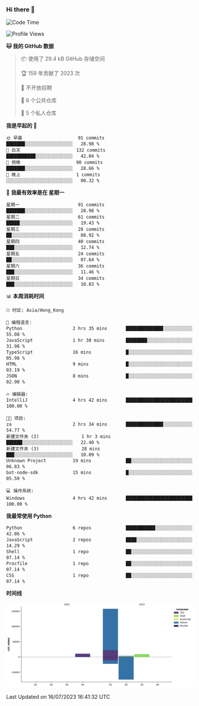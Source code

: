 ### Hi there 👋

<!--
**Mrzqd/Mrzqd** is a ✨ _special_ ✨ repository because its `README.md` (this file) appears on your GitHub profile.

Here are some ideas to get you started:

- 🔭 I’m currently working on ...
- 🌱 I’m currently learning ...
- 👯 I’m looking to collaborate on ...
- 🤔 I’m looking for help with ...
- 💬 Ask me about ...
- 📫 How to reach me: ...
- 😄 Pronouns: ...
- ⚡ Fun fact: ...
-->
<!--START_SECTION:waka-->
![Code Time](http://img.shields.io/badge/Code%20Time-114%20hrs%2051%20mins-blue)

![Profile Views](http://img.shields.io/badge/%E4%B8%AA%E4%BA%BA%E8%B5%84%E6%96%99%E8%A7%82%E7%9C%8B%E6%AC%A1%E6%95%B0-1-blue)

**🐱 我的 GitHub 数据** 

> 📦  使用了 29.4 kB GitHub 存储空间 
 > 
> 🏆 159 年贡献了 2023 次
 > 
> 🚫 不开放招聘
 > 
> 📜 6 个公共仓库 
 > 
> 🔑 5 个私人仓库 
 > 
**我是早起的 🐤** 

```text
🌞 早晨                     91 commits          ███████░░░░░░░░░░░░░░░░░░   28.98 % 
🌆 白天                     132 commits         ███████████░░░░░░░░░░░░░░   42.04 % 
🌃 傍晚                     90 commits          ███████░░░░░░░░░░░░░░░░░░   28.66 % 
🌙 晚上                     1 commits           ░░░░░░░░░░░░░░░░░░░░░░░░░   00.32 % 
```
📅 **我最有效率是在 星期一** 

```text
星期一                      91 commits          ███████░░░░░░░░░░░░░░░░░░   28.98 % 
星期二                      61 commits          █████░░░░░░░░░░░░░░░░░░░░   19.43 % 
星期三                      28 commits          ██░░░░░░░░░░░░░░░░░░░░░░░   08.92 % 
星期四                      40 commits          ███░░░░░░░░░░░░░░░░░░░░░░   12.74 % 
星期五                      24 commits          ██░░░░░░░░░░░░░░░░░░░░░░░   07.64 % 
星期六                      36 commits          ███░░░░░░░░░░░░░░░░░░░░░░   11.46 % 
星期日                      34 commits          ███░░░░░░░░░░░░░░░░░░░░░░   10.83 % 
```


📊 **本周消耗时间** 

```text
🕑︎ 时区: Asia/Hong_Kong

💬 编程语言: 
Python                   2 hrs 35 mins       ██████████████░░░░░░░░░░░   55.08 % 
JavaScript               1 hr 30 mins        ████████░░░░░░░░░░░░░░░░░   31.98 % 
TypeScript               16 mins             █░░░░░░░░░░░░░░░░░░░░░░░░   05.98 % 
HTML                     9 mins              █░░░░░░░░░░░░░░░░░░░░░░░░   03.19 % 
JSON                     8 mins              █░░░░░░░░░░░░░░░░░░░░░░░░   02.90 % 

🔥 编辑器: 
IntelliJ                 4 hrs 42 mins       █████████████████████████   100.00 % 

🐱‍💻 项目: 
za                       2 hrs 34 mins       ██████████████░░░░░░░░░░░   54.77 % 
新建文件夹 (2)                1 hr 3 mins         ██████░░░░░░░░░░░░░░░░░░░   22.40 % 
新建文件夹 (3)                28 mins             ███░░░░░░░░░░░░░░░░░░░░░░   10.09 % 
Unknown Project          19 mins             ██░░░░░░░░░░░░░░░░░░░░░░░   06.83 % 
bot-node-sdk             15 mins             █░░░░░░░░░░░░░░░░░░░░░░░░   05.50 % 

💻 操作系统: 
Windows                  4 hrs 42 mins       █████████████████████████   100.00 % 
```

**我最常使用 Python** 

```text
Python                   6 repos             ███████████░░░░░░░░░░░░░░   42.86 % 
JavaScript               2 repos             ████░░░░░░░░░░░░░░░░░░░░░   14.29 % 
Shell                    1 repo              ██░░░░░░░░░░░░░░░░░░░░░░░   07.14 % 
Procfile                 1 repo              ██░░░░░░░░░░░░░░░░░░░░░░░   07.14 % 
CSS                      1 repo              ██░░░░░░░░░░░░░░░░░░░░░░░   07.14 % 
```



**时间线**

![Lines of Code chart](https://raw.githubusercontent.com/Mrzqd/Mrzqd/main/assets/bar_graph.png)


 Last Updated on 16/07/2023 16:41:32 UTC
<!--END_SECTION:waka-->
